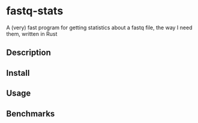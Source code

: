 # fastq-stats
A (very) fast program for getting statistics about a fastq file, the way I need them, written in Rust

## Description

## Install

## Usage

## Benchmarks

